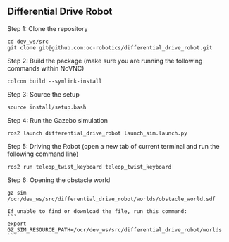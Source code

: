 ## Differential Drive Robot

Step 1: Clone the repository
```
cd dev_ws/src
git clone git@github.com:oc-robotics/differential_drive_robot.git
```
Step 2: Build the package (make sure you are running the following commands within NoVNC)
```
colcon build --symlink-install
```
Step 3: Source the setup
```
source install/setup.bash
```
Step 4: Run the Gazebo simulation
```
ros2 launch differential_drive_robot launch_sim.launch.py
```
Step 5: Driving the Robot (open a new tab of current terminal and run the following command line)
```
ros2 run teleop_twist_keyboard teleop_twist_keyboard
```

Step 6: Opening the obstacle world
```
gz sim /ocr/dev_ws/src/differential_drive_robot/worlds/obstacle_world.sdf
```

    If unable to find or download the file, run this command:
    ```
    export GZ_SIM_RESOURCE_PATH=/ocr/dev_ws/src/differential_drive_robot/worlds
    ```

